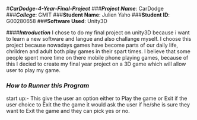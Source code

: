 #**_CarDodge-4-Year-Final-Project_**
###**_Project Name_**: CarDodge
###**_College_**: GMIT
###**Student Name**: Julien Yaho
###**Student ID**: G00280658
###**Software Used**: Unity3D

####**_Introduction_**
I chose to do my final project on unity3D because i want to learn a new software and langue and also 
challange myself. I choose this project because nowadays games have become parts of our daily life, chrildren and adult 
both play games in their spart times. I believe that some people spent more time on there mobile phone playing games, because 
of this I decied to create my final year project on a 3D game which will allow user to play my game.


### **_How to Runner this Program_**



start up:- This give the user an option either to Play the game or Exit if the user choice to Exit the the game it would ask the 
user if he/she is sure they want to Exit the game and they can pick yes or no.
